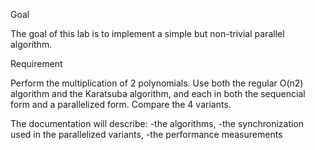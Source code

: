 Goal

The goal of this lab is to implement a simple but non-trivial parallel algorithm.


Requirement

Perform the multiplication of 2 polynomials. 
Use both the regular O(n2) algorithm and the Karatsuba algorithm, and each in both the sequencial form and a parallelized form. 
Compare the 4 variants.


The documentation will describe:
  -the algorithms,
  -the synchronization used in the parallelized variants,
  -the performance measurements
